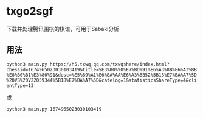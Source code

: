 # txgo2sgf

下载并处理腾讯围棋的棋谱，可用于Sabaki分析

## 用法

`python3 main.py https://h5.txwq.qq.com/txwqshare/index.html?chessid=1674965023030103419&title=%E3%80%90%E7%BD%91%E6%A3%8B%E6%A3%8B%E8%B0%B1%E3%80%91&desc=%E5%89%A1%E6%BA%AA%E6%A3%8B52%5B18%E7%BA%A7%5D%20VS%20V22059344%5B18%E7%BA%A7%5D&catelog=1&statisticsShareType=4&clientType=13`

或

`python3 main.py 1674965023030103419`
